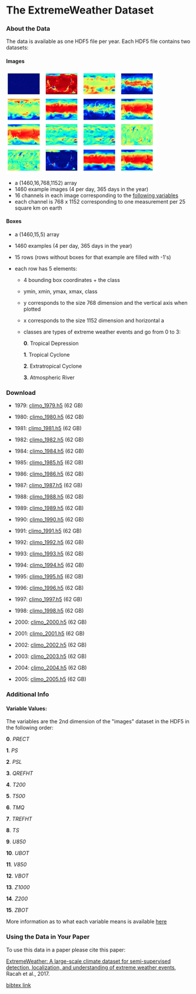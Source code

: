 # The ExtremeWeather Dataset

### About the Data

The data is available as one HDF5 file per year. Each HDF5 file contains two datasets:

#### Images

![](./variables.jpg)

*   a (1460,16,768,1152) array
*   1460 example images (4 per day, 365 days in the year)
*   16 channels in each image corresponding to the [following variables](#variables)
*   each channel is 768 x 1152 corresponding to one measurement per 25 square km on earth

#### Boxes

*   a (1460,15,5) array
*   1460 examples (4 per day, 365 days in the year)
*   15 rows (rows without boxes for that example are filled with -1's)
*   each row has 5 elements:

    *   4 bounding box coordinates + the class
    *   ymin, xmin, ymax, xmax, class
    *   y corresponds to the size 768 dimension and the vertical axis when plotted
    *   x corresponds to the size 1152 dimension and horizontal a
    *   classes are types of extreme weather events and go from 0 to 3:

        **0**. Tropical Depression

        **1**. Tropical Cyclone

        **2**. Extratropical Cyclone

        **3**. Atmospheric River

### Download

<a name="download"></a>

*   1979: [climo_1979.h5](http://portal.nersc.gov/project/dasrepo/extremeweather_dataset/h5data/climo_1979.h5) (62 GB)
*   1980: [climo_1980.h5](http://portal.nersc.gov/project/dasrepo/extremeweather_dataset/h5data/climo_1980.h5) (62 GB)
*   1981: [climo_1981.h5](http://portal.nersc.gov/project/dasrepo/extremeweather_dataset/h5data/climo_1981.h5) (62 GB)
*   1982: [climo_1982.h5](http://portal.nersc.gov/project/dasrepo/extremeweather_dataset/h5data/climo_1982.h5) (62 GB)

*   1984: [climo_1984.h5](http://portal.nersc.gov/project/dasrepo/extremeweather_dataset/h5data/climo_1984.h5) (62 GB)
*   1985: [climo_1985.h5](http://portal.nersc.gov/project/dasrepo/extremeweather_dataset/h5data/climo_1985.h5) (62 GB)
*   1986: [climo_1986.h5](http://portal.nersc.gov/project/dasrepo/extremeweather_dataset/h5data/climo_1986.h5) (62 GB)
*   1987: [climo_1987.h5](http://portal.nersc.gov/project/dasrepo/extremeweather_dataset/h5data/climo_1987.h5) (62 GB)
*   1988: [climo_1988.h5](http://portal.nersc.gov/project/dasrepo/extremeweather_dataset/h5data/climo_1988.h5) (62 GB)
*   1989: [climo_1989.h5](http://portal.nersc.gov/project/dasrepo/extremeweather_dataset/h5data/climo_1989.h5) (62 GB)
*   1990: [climo_1990.h5](http://portal.nersc.gov/project/dasrepo/extremeweather_dataset/h5data/climo_1990.h5) (62 GB)
*   1991: [climo_1991.h5](http://portal.nersc.gov/project/dasrepo/extremeweather_dataset/h5data/climo_1991.h5) (62 GB)
*   1992: [climo_1992.h5](http://portal.nersc.gov/project/dasrepo/extremeweather_dataset/h5data/climo_1992.h5) (62 GB)
*   1993: [climo_1993.h5](http://portal.nersc.gov/project/dasrepo/extremeweather_dataset/h5data/climo_1993.h5) (62 GB)
*   1994: [climo_1994.h5](http://portal.nersc.gov/project/dasrepo/extremeweather_dataset/h5data/climo_1994.h5) (62 GB)
*   1995: [climo_1995.h5](http://portal.nersc.gov/project/dasrepo/extremeweather_dataset/h5data/climo_1995.h5) (62 GB)
*   1996: [climo_1996.h5](http://portal.nersc.gov/project/dasrepo/extremeweather_dataset/h5data/climo_1996.h5) (62 GB)
*   1997: [climo_1997.h5](http://portal.nersc.gov/project/dasrepo/extremeweather_dataset/h5data/climo_1997.h5) (62 GB)
*   1998: [climo_1998.h5](http://portal.nersc.gov/project/dasrepo/extremeweather_dataset/h5data/climo_1998.h5) (62 GB)

*   2000: [climo_2000.h5](http://portal.nersc.gov/project/dasrepo/extremeweather_dataset/h5data/climo_2000.h5) (62 GB)
*   2001: [climo_2001.h5](http://portal.nersc.gov/project/dasrepo/extremeweather_dataset/h5data/climo_2001.h5) (62 GB)
*   2002: [climo_2002.h5](http://portal.nersc.gov/project/dasrepo/extremeweather_dataset/h5data/climo_2002.h5) (62 GB)
*   2003: [climo_2003.h5](http://portal.nersc.gov/project/dasrepo/extremeweather_dataset/h5data/climo_2003.h5) (62 GB)
*   2004: [climo_2004.h5](http://portal.nersc.gov/project/dasrepo/extremeweather_dataset/h5data/climo_2004.h5) (62 GB)
*   2005: [climo_2005.h5](http://portal.nersc.gov/project/dasrepo/extremeweather_dataset/h5data/climo_2005.h5) (62 GB)

### Additional Info

<a name="variables"></a>

#### Variable Values:


The variables are the 2nd dimension of the "images" dataset in the HDF5 in the following order:

**0**. _PRECT_

**1**. _PS_

**2**. _PSL_

**3**. _QREFHT_

**4**. _T200_

**5**. _T500_

**6**. _TMQ_

**7**. _TREFHT_

**8**. _TS_

**9**. _U850_

**10**. _UBOT_

**11**. _V850_

**12**. _VBOT_

**13**. _Z1000_

**14**. _Z200_

**15**. _ZBOT_

More information as to what each variable means is available [here](http://www.cesm.ucar.edu/models/cesm1.0/cam/docs/ug5_0/hist_flds_fv_cam5.html)


### Using the Data in Your Paper

To use this data in a paper please cite this paper:

[ExtremeWeather: A large-scale climate dataset for semi-supervised detection, localization, and understanding of extreme weather events](https://papers.nips.cc/paper/6932-extremeweather-a-large-scale-climate-dataset-for-semi-supervised-detection-localization-and-understanding-of-extreme-weather-events), Racah et al., 2017.

[bibtex link](./extremeweather-a-large-scale-climate-dataset-for-semi-supervised-detection-localization-and-understanding-of-extreme-weather-events.bib)

